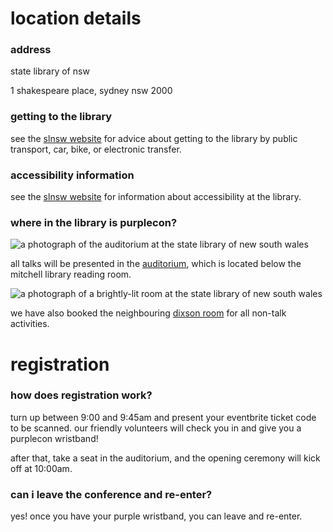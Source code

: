 # location details

### address

state library of nsw

1 shakespeare place, sydney nsw 2000

### getting to the library

see the [slnsw website](https://www.sl.nsw.gov.au/visit-us/getting-library) for advice about getting to the library by
public transport, car, bike, or electronic transfer.

### accessibility information

see the [slnsw website](https://www.sl.nsw.gov.au/about-library/access-and-inclusion) for information about
accessibility at the library.

### where in the library is purplecon?

![a photograph of the auditorium at the state library of new south wales](https://www.sl.nsw.gov.au/sites/default/files/styles/half_width_banner/public/state_library_auditorium-27_0.jpg?h=34bbd072&itok=RVQvr60k)

all talks will be presented in the [auditorium](https://www.sl.nsw.gov.au/gallery-items/library-auditorium), which is
located below the mitchell library reading room.

![a photograph of a brightly-lit room at the state library of new south wales](https://www.sl.nsw.gov.au/sites/default/files/styles/half_width_banner/public/dixson_room_-_theatre_style_2.jpg?h=06ac0d8c&itok=3dp-6PN6)

we have also booked the neighbouring [dixson room](https://www.sl.nsw.gov.au/gallery-items/dixson-room) for all non-talk
activities.

# registration

### how does registration work?

turn up between 9:00 and 9:45am and present your eventbrite ticket code to be scanned. our friendly volunteers will
check you in and give you a purplecon wristband!

after that, take a seat in the auditorium, and the opening ceremony will kick off at 10:00am.

### can i leave the conference and re-enter?

yes! once you have your purple wristband, you can leave and re-enter.

